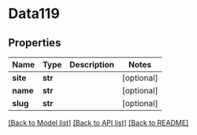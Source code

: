 # Data119

## Properties
Name | Type | Description | Notes
------------ | ------------- | ------------- | -------------
**site** | **str** |  | [optional] 
**name** | **str** |  | [optional] 
**slug** | **str** |  | [optional] 

[[Back to Model list]](../README.md#documentation-for-models) [[Back to API list]](../README.md#documentation-for-api-endpoints) [[Back to README]](../README.md)


